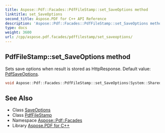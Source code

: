 ```yaml
---
title: Aspose::Pdf::Facades::PdfFileStamp::set_SaveOptions method
linktitle: set_SaveOptions
second_title: Aspose.PDF for C++ API Reference
description: 'Aspose::Pdf::Facades::PdfFileStamp::set_SaveOptions method. Sets save options when result is stored as HttpResponse. Default value: PdfSaveOptions in C++.'
type: docs
weight: 3600
url: /cpp/aspose.pdf.facades/pdffilestamp/set_saveoptions/
---
```

## PdfFileStamp::set_SaveOptions method


Sets save options when result is stored as HttpResponse. Default value: [PdfSaveOptions](../../../aspose.pdf/pdfsaveoptions/).

```cpp
void Aspose::Pdf::Facades::PdfFileStamp::set_SaveOptions(System::SharedPtr<Aspose::Pdf::SaveOptions> value)
```

## See Also

* Class [SaveOptions](../../../aspose.pdf/saveoptions/)
* Class [PdfFileStamp](../)
* Namespace [Aspose::Pdf::Facades](../../)
* Library [Aspose.PDF for C++](../../../)
